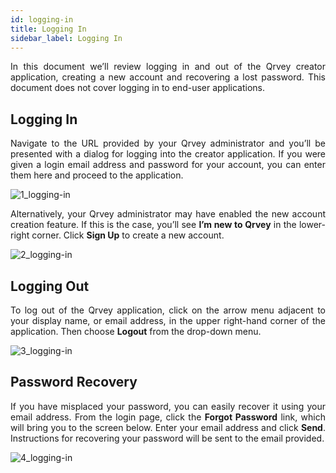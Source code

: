```yaml
---
id: logging-in
title: Logging In
sidebar_label: Logging In 
---
```


<div style="text-align: justify">

In this document we’ll review logging in and out of the Qrvey creator application, creating a new account and recovering a lost password. This document does not cover logging in to end-user applications.

## Logging In

Navigate to the URL provided by your Qrvey administrator and you’ll be presented with a dialog for logging into the creator application. If you were given a login email address and password for your account, you can enter them here and proceed to the application.

![1_logging-in](https://s3.amazonaws.com/cdn.qrvey.com/documentation_assets/ui-docs/basics/3.1_logging-in/1_logging-in.png#thumbnail-60)

Alternatively, your Qrvey administrator may have enabled the new account creation feature. If this is the case, you’ll see **I’m new to Qrvey** in the lower-right corner. Click **Sign Up** to create a new account.

![2_logging-in](https://s3.amazonaws.com/cdn.qrvey.com/documentation_assets/ui-docs/basics/3.1_logging-in/2_logging-in.png#thumbnail-60)

## Logging Out

To log out of the Qrvey application, click on the arrow menu adjacent to your display name, or email address, in the upper right-hand corner of the application. Then choose **Logout** from the drop-down menu.

![3_logging-in](https://s3.amazonaws.com/cdn.qrvey.com/documentation_assets/ui-docs/basics/3.1_logging-in/3_logging-in.png#thumbnail-60)


## Password Recovery

If you have misplaced your password, you can easily recover it using your email address. From the login page, click the **Forgot Password** link, which will bring you to the screen below. Enter your email address and click **Send**. Instructions for recovering your password will be sent to the email provided.

![4_logging-in](https://s3.amazonaws.com/cdn.qrvey.com/documentation_assets/ui-docs/basics/3.1_logging-in/4_logging-in.png#thumbnail-60)
